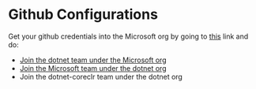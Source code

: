 # Github Configurations

Get your github credentials into the Microsoft org by going to [this](https://github.com/dotnet/core/blob/main/Documentation/microsoft-team.md) link and do:
-	[Join the dotnet team under the Microsoft org](https://repos.opensource.microsoft.com/orgs/microsoft/join)
-	[Join the Microsoft team under the dotnet org](https://repos.opensource.microsoft.com/Microsoft/teams/dotnet/join/)
-	Join the dotnet-coreclr team under the dotnet org